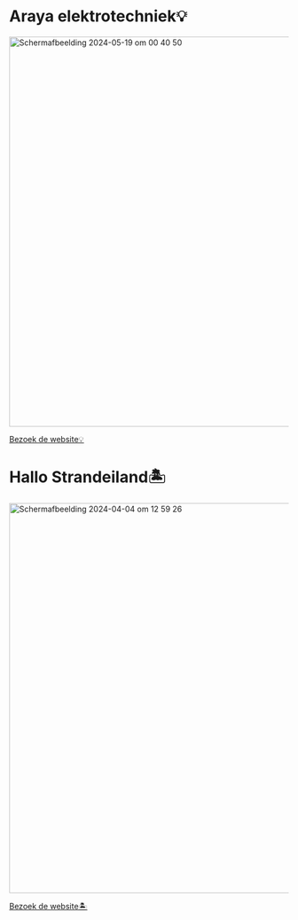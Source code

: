 # Araya elektrotechniek💡

<img width="704" alt="Schermafbeelding 2024-05-19 om 00 40 50" src="https://github.com/zenitba/Meesterproef/assets/112856019/18030bb4-489d-42b4-b61d-282b2d3c589a">

[Bezoek de website💡](https://www.arayaelektrotechniek.nl)

# Hallo Strandeiland🏝
<img width="704" alt="Schermafbeelding 2024-04-04 om 12 59 26" src="https://github.com/zenitba/FDNDStrandeiland/assets/112856019/353e06df-4415-462e-9b30-5ac251abc1ba">

[Bezoek de website🏝](https://fdnd-strandeiland.vercel.app/)
